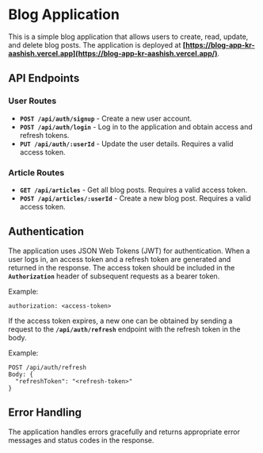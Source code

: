 # **Blog Application**

This is a simple blog application that allows users to create, read, update, and delete blog posts. The application is deployed at **[https://blog-app-kr-aashish.vercel.app](https://blog-app-kr-aashish.vercel.app/)**.


## **API Endpoints**

### **User Routes**

- **`POST /api/auth/signup`** - Create a new user account.
- **`POST /api/auth/login`** - Log in to the application and obtain access and refresh tokens.
- **`PUT /api/auth/:userId`** - Update the user details. Requires a valid access token.

### Article **Routes**

- **`GET /api/articles`** - Get all blog posts. Requires a valid access token.
- **`POST /api/articles/:userId`** - Create a new blog post. Requires a valid access token.

## **Authentication**

The application uses JSON Web Tokens (JWT) for authentication. When a user logs in, an access token and a refresh token are generated and returned in the response. The access token should be included in the **`Authorization`** header of subsequent requests as a bearer token.

Example:

```
authorization: <access-token>

```

If the access token expires, a new one can be obtained by sending a request to the **`/api/auth/refresh`** endpoint with the refresh token in the body.

Example:

```
POST /api/auth/refresh
Body: {
  "refreshToken": "<refresh-token>"
}

```

## **Error Handling**

The application handles errors gracefully and returns appropriate error messages and status codes in the response.
